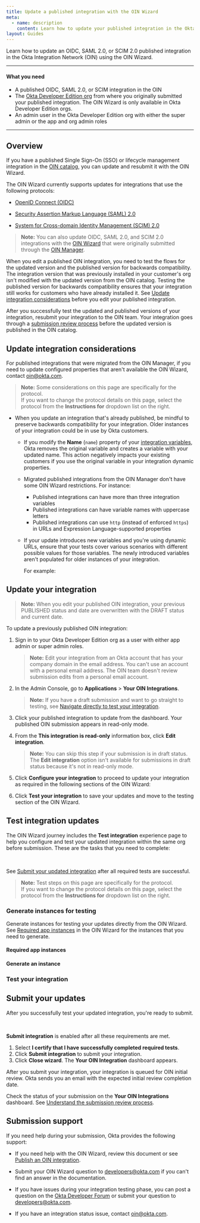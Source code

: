 ```yaml
---
title: Update a published integration with the OIN Wizard
meta:
  - name: description
    content: Learn how to update your published integration in the Okta Integration Network (OIN). You can make updates and resubmit your integration in the OIN Wizard. The OIN team reviews your submission and updates the OIN catalog after your integration has been verified.
layout: Guides
---
```


Learn how to update an OIDC, SAML 2.0, or SCIM 2.0 published integration in the Okta Integration Network (OIN) using the OIN Wizard.

---

#### What you need

* A published OIDC, SAML 2.0, or SCIM integration in the OIN
* The [Okta Developer Edition org](https://developer.okta.com/signup/) from where you originally submitted your published integration. The OIN Wizard is only available in Okta Developer Edition orgs.
* An admin user in the Okta Developer Edition org with either the super admin or the app and org admin roles

---

## Overview

If you have a published Single Sign-On (SSO) or lifecycle management integration in the [OIN catalog](https://www.okta.com/integrations/), you can update and resubmit it with the OIN Wizard.

The OIN Wizard currently supports updates for integrations that use the following protocols:

* [OpenID Connect (OIDC)](https://openid.net/connect/)

* [Security Assertion Markup Language (SAML) 2.0](http://docs.oasis-open.org/security/saml/Post2.0/sstc-saml-tech-overview-2.0.html)

* [System for Cross-domain Identity Management (SCIM) 2.0](https://scim.cloud)

> **Note:** You can also update OIDC, SAML 2.0, and SCIM 2.0 integrations with the [OIN Wizard](/docs/guides/update-oin-app/) that were originally submitted through the [OIN Manager](/docs/guides/submit-app/).

When you edit a published OIN integration, you need to test the flows for the updated version and the published version for backwards compatibility. The integration version that was previously installed in your customer's org isn't modified with the updated version from the OIN catalog. Testing the published version for backwards compatibility ensures that your integration still works for customers who have already installed it. See [Update integration considerations](#update-integration-considerations) before you edit your published integration.

After you successfully test the updated and published versions of your integration, resubmit your integration to the OIN team. Your integration goes through a [submission review process](/docs/guides/submit-app-overview/#understand-the-submission-review-process) before the updated version is published in the OIN catalog.

## Update integration considerations

For published integrations that were migrated from the OIN Manager, if you need to update configured properties that aren't available the OIN Wizard, contact <oin@okta.com>.

> **Note:** Some considerations on this page are specifically for the **<StackSnippet snippet="protocol-name" inline/>** protocol. <br>
> If you want to change the protocol details on this page, select the protocol from the **Instructions for** dropdown list on the right.

<StackSnippet snippet="considerations" />

* When you update an integration that's already published, be mindful to preserve backwards compatibility for your integration. Older instances of your integration could be in use by Okta customers.

    * If you modify the **Name** (`name`) property of your [integration variables](/docs/guides/submit-oin-app/openidconnect/main/#integration-variables), Okta removes the original variable and creates a variable with your updated name. This action negatively impacts your existing customers if you use the original variable in your integration dynamic properties.

    * Migrated published integrations from the OIN Manager don't have some OIN Wizard restrictions. For instance:

        * Published integrations can have more than three integration variables
        * Published integrations can have variable names with uppercase letters
        * Published integrations can use `http` (instead of enforced `https`) in URLs and Expression Language-supported properties

    * If your update introduces new variables and you're using dynamic URLs, ensure that your tests cover various scenarios with different possible values for those variables. The newly introduced variables aren't populated for older instances of your integration.

        For example:

       <StackSnippet snippet="backward-compatible-eg" />

## Update your integration

> **Note:** When you edit your published OIN integration, your previous PUBLISHED status and date are overwritten with the DRAFT status and current date.

To update a previously published OIN integration:

1. Sign in to your Okta Developer Edition org as a user with either app admin or super admin roles.
   > **Note:** Edit your integration from an Okta account that has your company domain in the email address. You can't use an account with a personal email address. The OIN team doesn't review submission edits from a personal email account.

1. In the Admin Console, go to **Applications** > **Your OIN Integrations**.

   > **Note:** If you have a draft submission and want to go straight to testing, see [Navigate directly to test your integration](/docs/guides/submit-oin-app/openidconnect/main/#navigate-directly-to-test-your-integration).

1. Click your published integration to update from the dashboard. Your published OIN submission appears in read-only mode.

1. From the **This integration is read-only** information box, click **Edit integration**.
    > **Note:** You can skip this step if your submission is in draft status. The **Edit integration** option isn't available for submissions in draft status because it's not in read-only mode.

    <StackSnippet snippet="detect-old-instance" />

1. Click **Configure your integration** to proceed to update your integration as required in the following sections of the OIN Wizard:

   <StackSnippet snippet="edit-links" />

1. Click **Test your integration** to save your updates and move to the testing section of the OIN Wizard.

## Test integration updates

The OIN Wizard journey includes the **Test integration** experience page to help you configure and test your updated integration within the same org before submission. These are the tasks that you need to complete:

<StackSnippet snippet="test-steps" />
<br>

See [Submit your updated integration](#submit-your-updates) after all required tests are successful.

> **Note:** Test steps on this page are specifically for the **<StackSnippet snippet="protocol-name" inline/>** protocol. <br>
> If you want to change the protocol details on this page, select the protocol from the **Instructions for** dropdown list on the right.

### Generate instances for testing

Generate instances for testing your updates directly from the OIN Wizard. See [Required app instances](#required-app-instances) in the OIN Wizard for the instances that you need to generate.

#### Required app instances

<StackSnippet snippet="required-app-instances" />

#### Generate an instance

<StackSnippet snippet="generate-instance" />

### Test your integration

<StackSnippet snippet="test-instance" />

## Submit your updates

After you successfully test your updated integration, you're ready to submit.

<StackSnippet snippet="submit-checks" />
<br>

**Submit integration** is enabled after all these requirements are met.

1. Select **I certify that I have successfully completed required tests**.
1. Click **Submit integration** to submit your integration.
1. Click **Close wizard**.
    The **Your OIN Integration** dashboard appears.

After you submit your integration, your integration is queued for OIN initial review. Okta sends you an email with the expected initial review completion date.

Check the status of your submission on the **Your OIN Integrations** dashboard. See [Understand the submission review process](/docs/guides/submit-app-overview/#understand-the-submission-review-process).

## Submission support

If you need help during your submission, Okta provides the following support:

* If you need help with the OIN Wizard, review this document or see [Publish an OIN integration](/docs/guides/submit-app-overview/).

* Submit your OIN Wizard question to <developers@okta.com> if you can't find an answer in the documentation.

* If you have issues during your integration testing phase, you can post a question on the [Okta Developer Forum](https://devforum.okta.com/) or submit your question to <developers@okta.com>.

* If you have an integration status issue, contact <oin@okta.com>.
